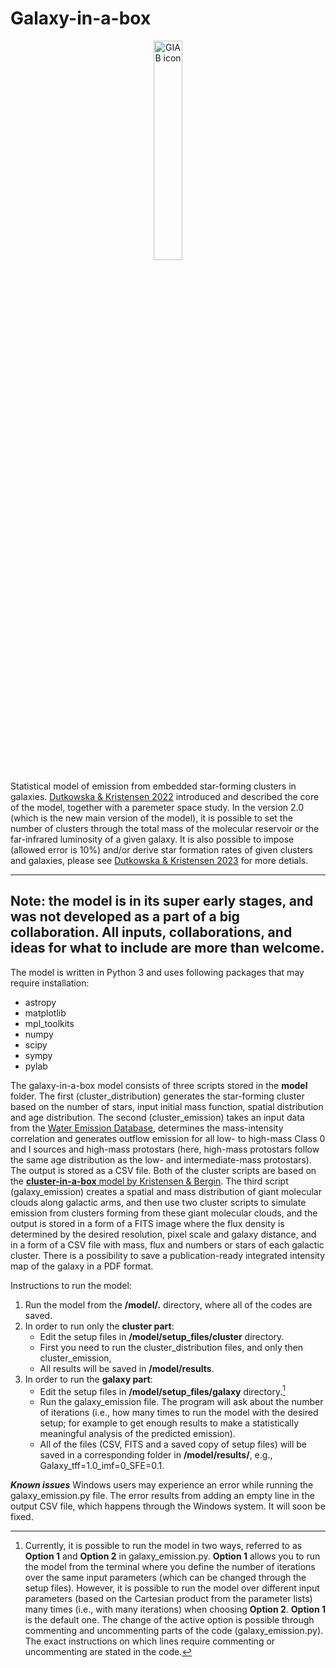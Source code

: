 # Galaxy-in-a-box

<p style="text-align:center;">
     <img src="https://katarzynadutkowska.github.io/WED/Images/gal-in-a-box-shadow.jpeg"
     alt="GIAB icon"
     width="30%" />
</p>

Statistical model of emission from embedded star-forming clusters in galaxies. [Dutkowska 
& Kristensen 2022](https://ui.adsabs.harvard.edu/abs/2022arXiv220601753D/abstract) introduced and described the core of the model, together with a paremeter space study. In the version 2.0 (which is the new main version of the model), it is possible to set the number of clusters through the total mass of the molecular reservoir or the far-infrared luminosity of a given galaxy. It is also possible to impose (allowed error is 10%) and/or derive star formation rates of given clusters and galaxies, please see [Dutkowska & Kristensen 2023](https://ui.adsabs.harvard.edu/abs/2023A%26A...674A..95D/abstract) for more detials.

----
Note: the model is in its super early stages, and was not developed as a part of a big collaboration. All inputs, collaborations, and ideas for what to include are more than welcome. 
-----

The model is written in Python 3 and uses following packages that may require installation:
- astropy
- matplotlib
- mpl_toolkits
- numpy
- scipy
- sympy
- pylab

The galaxy-in-a-box model consists of three scripts stored in the **model** folder. The first (cluster_distribution) generates the star-forming cluster based on the number of stars, input initial mass function, spatial distribution and age distribution. The second (cluster_emission) takes an input data from the [Water Emission Database](https://katarzynadutkowska.github.io/WED/), determines the mass-intensity correlation and generates outflow emission for all low- to high-mass Class 0 and I sources and high-mass protostars (here, high-mass protostars follow the same age distribution as the low- and intermediate-mass protostars). The output is stored as a CSV file. Both of the cluster scripts are based on the [**cluster-in-a-box** model by Kristensen & Bergin](https://github.com/egstrom/cluster-in-a-box). The third script (galaxy_emission) creates a spatial and mass distribution of giant molecular clouds along galactic arms, and then use two cluster scripts to simulate emission from clusters forming from these giant molecular clouds, and the output is stored in a form of a FITS image where the flux density is determined by the desired resolution, pixel scale and galaxy distance, and in a form of a CSV file with mass, flux and numbers or stars of each galactic cluster. There is a possibility to save a publication-ready integrated intensity map of the galaxy in a PDF format.

Instructions to run the model:
1. Run the model from the **/model/.** directory, where all of the codes are saved. 
2. In order to run only the **cluster part**:
   * Edit the setup files in **/model/setup_files/cluster** directory.
   * First you need to run the cluster_distribution files, and only then cluster_emission,
   * All results will be saved in **/model/results**.
3. In order to run the **galaxy part**:
   * Edit the setup files in **/model/setup_files/galaxy** directory.[^1]
   * Run the galaxy_emission file. The program will ask about the number of iterations (i.e., how many times to run the model with the desired setup; for example to get enough results to make a statistically meaningful analysis of the predicted emission).
   * All of the files (CSV, FITS and a saved copy of setup files) will be saved in a corresponding folder in **/model/results/**, e.g., Galaxy_tff=1.0_imf=0_SFE=0.1.

[^1]: Currently, it is possible to run the model in two ways, referred to as **Option 1** and **Option 2** in galaxy_emission.py. **Option 1** allows you to run the model from the terminal where you define the number of iterations over the same input parameters (which can be changed through the setup files). However, it is possible to run the model over different input parameters (based on the Cartesian product from the parameter lists) many times (i.e., with many iterations) when choosing **Option 2**. **Option 1** is the default one. The change of the active option is possible through commenting and uncommenting parts of the code (galaxy_emission.py). The exact instructions on which lines require commenting or uncommenting are stated in the code.




***Known issues***
Windows users may experience an error while running the galaxy_emission.py file. The error results from adding an empty line in the output CSV file, which happens through the Windows system. It will soon be fixed.
